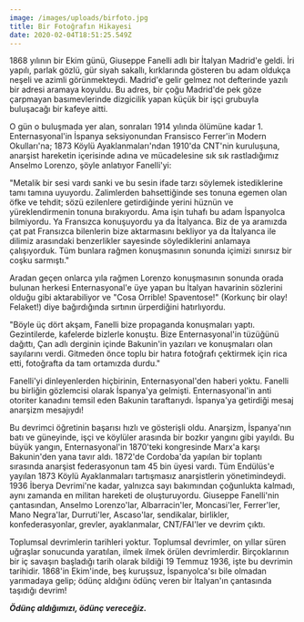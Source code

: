 ```yaml
---
image: /images/uploads/birfoto.jpg
title: Bir Fotoğrafın Hikayesi
date: 2020-02-04T18:51:25.549Z
---
```

1868 yılının bir Ekim günü, Giuseppe Fanelli adlı bir İtalyan Madrid'e geldi. İri yapılı, parlak gözlü, gür siyah sakallı, kırklarında gösteren bu adam oldukça neşeli ve azimli görünmekteydi. Madrid'e gelir gelmez not defterinde yazılı bir adresi aramaya koyuldu. Bu adres, bir çoğu Madrid'de pek göze çarpmayan basımevlerinde dizgicilik yapan küçük bir işçi grubuyla buluşacağı bir kafeye aitti.

O gün o buluşmada yer alan, sonraları 1914 yılında ölümüne kadar 1. Enternasyonal'in İspanya seksiyonundan Fransisco Ferrer'in Modern Okulları'na; 1873 Köylü Ayaklanmaları'ndan 1910'da CNT'nin kuruluşuna, anarşist hareketin içerisinde adına ve mücadelesine sık sık rastladığımız Anselmo Lorenzo, şöyle anlatıyor Fanelli'yi:

"Metalik bir sesi vardı sanki ve bu sesin ifade tarzı söylemek istediklerine tamı tamına uyuyordu. Zalimlerden bahsettiğinde ses tonuna egemen olan öfke ve tehdit; sözü ezilenlere getirdiğinde yerini hüznün ve yüreklendirmenin tonuna bırakıyordu. Ama işin tuhafı bu adam İspanyolca bilmiyordu. Ya Fransızca konuşuyordu ya da İtalyanca. Biz de ya aramızda çat pat Fransızca bilenlerin bize aktarmasını bekliyor ya da İtalyanca ile dilimiz arasındaki benzerlikler sayesinde söylediklerini anlamaya çalışıyorduk. Tüm bunlara rağmen konuşmasının sonunda içimizi sınırsız bir coşku sarmıştı."

Aradan geçen onlarca yıla rağmen Lorenzo konuşmasının sonunda orada bulunan herkesi Enternasyonal'e üye yapan bu İtalyan havarinin sözlerini olduğu gibi aktarabiliyor ve "Cosa Orrible! Spaventose!" (Korkunç bir olay! Felaket!) diye bağırdığında sırtının ürperdiğini hatırlıyordu.

"Böyle üç dört akşam, Fanelli bize propaganda konuşmaları yaptı. Gezintilerde, kafelerde bizlerle konuştu. Bize Enternasyonal'in tüzüğünü dağıttı, Çan adlı derginin içinde Bakunin'in yazıları ve konuşmaları olan sayılarını verdi. Gitmeden önce toplu bir hatıra fotoğrafı çektirmek için rica etti, fotoğrafta da tam ortamızda durdu."

Fanelli'yi dinleyenlerden hiçbirinin, Enternasyonal'den haberi yoktu. Fanelli bu birliğin gözlemcisi olarak İspanya'ya gelmişti. Enternasyonal'in anti otoriter kanadını temsil eden Bakunin taraftarıydı. İspanya'ya getirdiği mesaj anarşizm mesajıydı!

Bu devrimci öğretinin başarısı hızlı ve gösterişli oldu. Anarşizm, İspanya'nın batı ve güneyinde, işçi ve köylüler arasında bir bozkır yangını gibi yayıldı. Bu büyük yangın, Enternasyonal'in 1870'teki kongresinde Marx'a karşı Bakunin'den yana tavır aldı. 1872'de Cordoba'da yapılan bir toplantı sırasında anarşist federasyonun tam 45 bin üyesi vardı. Tüm Endülüs'e yayılan 1873 Köylü Ayaklanmaları tartışmasız anarşistlerin yönetimindeydi. 1936 İberya Devrimi'ne kadar, yalnızca sayı bakımından çoğunlukta kalmadı, aynı zamanda en militan hareketi de oluşturuyordu. Giuseppe Fanelli'nin çantasından, Anselmo Lorenzo'lar, Albarracin'ler, Moncasi'ler, Ferrer'ler, Mano Negra'lar, Durruti'ler, Ascaso'lar, sendikalar, birlikler, konfederasyonlar, grevler, ayaklanmalar, CNT/FAI'ler ve devrim çıktı.

Toplumsal devrimlerin tarihleri yoktur. Toplumsal devrimler, on yıllar süren uğraşlar sonucunda yaratılan, ilmek ilmek örülen devrimlerdir. Birçoklarının bir iç savaşın başladığı tarih olarak bildiği 19 Temmuz 1936, işte bu devrimin tarihidir. 1868'in Ekim'inde, beş kuruşsuz, İspanyolca'sı bile olmadan yarımadaya gelip; ödünç aldığını ödünç veren bir İtalyan'ın çantasında taşıdığı devrim!

***Ödünç aldığımızı, ödünç vereceğiz.***
